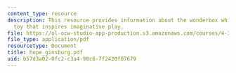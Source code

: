 ```yaml
---
content_type: resource
description: This resource provides information about the wonderbox which is a children's
  toy that inspires imaginative play.
file: https://ol-ocw-studio-app-production.s3.amazonaws.com/courses/4-370-interrogative-design-workshop-fall-2005/b57d3a020fc2c3a498c67f2420f07679_hope_ginsburg.pdf
file_type: application/pdf
resourcetype: Document
title: hope_ginsburg.pdf
uid: b57d3a02-0fc2-c3a4-98c6-7f2420f07679
---
```

